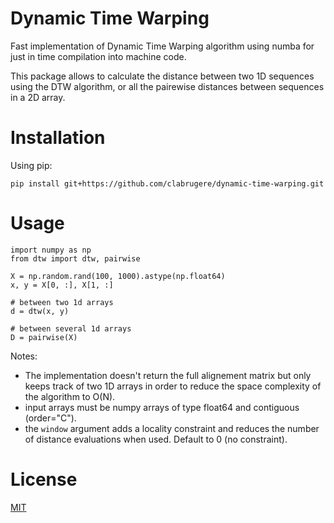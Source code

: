 # Dynamic Time Warping

Fast implementation of Dynamic Time Warping algorithm using numba for just in time compilation into machine code. 

This package allows to calculate the distance between two 1D sequences using the DTW algorithm, or all the pairewise distances between sequences in a 2D array.

# Installation

Using pip:
```
pip install git+https://github.com/clabrugere/dynamic-time-warping.git
```

# Usage

```
import numpy as np
from dtw import dtw, pairwise

X = np.random.rand(100, 1000).astype(np.float64)
x, y = X[0, :], X[1, :]

# between two 1d arrays
d = dtw(x, y)

# between several 1d arrays
D = pairwise(X)
```

Notes:
 - The implementation doesn't return the full alignement matrix but only keeps track of two 1D arrays in order to reduce the space complexity of the algorithm to O(N).
 - input arrays must be numpy arrays of type float64 and contiguous (order="C").
- the `window` argument adds a locality constraint and reduces the number of distance evaluations when used. Default to 0 (no constraint).

# License

[MIT](LICENSE)